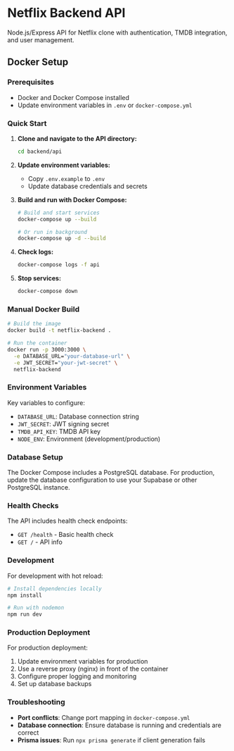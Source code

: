 # Netflix Backend API

Node.js/Express API for Netflix clone with authentication, TMDB integration, and user management.

## Docker Setup

### Prerequisites
- Docker and Docker Compose installed
- Update environment variables in `.env` or `docker-compose.yml`

### Quick Start

1. **Clone and navigate to the API directory:**
   ```bash
   cd backend/api
   ```

2. **Update environment variables:**
   - Copy `.env.example` to `.env`
   - Update database credentials and secrets

3. **Build and run with Docker Compose:**
   ```bash
   # Build and start services
   docker-compose up --build

   # Or run in background
   docker-compose up -d --build
   ```

4. **Check logs:**
   ```bash
   docker-compose logs -f api
   ```

5. **Stop services:**
   ```bash
   docker-compose down
   ```

### Manual Docker Build

```bash
# Build the image
docker build -t netflix-backend .

# Run the container
docker run -p 3000:3000 \
  -e DATABASE_URL="your-database-url" \
  -e JWT_SECRET="your-jwt-secret" \
  netflix-backend
```

### Environment Variables

Key variables to configure:
- `DATABASE_URL`: Database connection string
- `JWT_SECRET`: JWT signing secret
- `TMDB_API_KEY`: TMDB API key
- `NODE_ENV`: Environment (development/production)

### Database Setup

The Docker Compose includes a PostgreSQL database. For production, update the database configuration to use your Supabase or other PostgreSQL instance.

### Health Checks

The API includes health check endpoints:
- `GET /health` - Basic health check
- `GET /` - API info

### Development

For development with hot reload:
```bash
# Install dependencies locally
npm install

# Run with nodemon
npm run dev
```

### Production Deployment

For production deployment:
1. Update environment variables for production
2. Use a reverse proxy (nginx) in front of the container
3. Configure proper logging and monitoring
4. Set up database backups

### Troubleshooting

- **Port conflicts**: Change port mapping in `docker-compose.yml`
- **Database connection**: Ensure database is running and credentials are correct
- **Prisma issues**: Run `npx prisma generate` if client generation fails